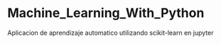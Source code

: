 # Machine_Learning_With_Python
Aplicacion de aprendizaje automatico utilizando scikit-learn en jupyter
